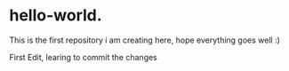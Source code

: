 # hello-world.
This is the first repository i am creating here, hope everything goes well :)

First Edit, learing to commit the changes

